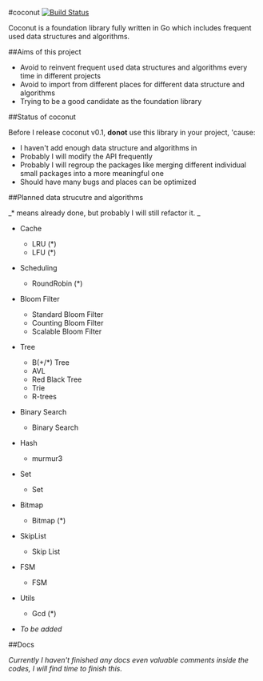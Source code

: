 #coconut [![Build Status](https://travis-ci.org/flatpeach/coconut.svg)](https://travis-ci.org/flatpeach/coconut)

Coconut is a foundation library fully written in Go which includes frequent used data structures and algorithms.


##Aims of this project

* Avoid to reinvent frequent used data structures and algorithms every time in different projects
* Avoid to import from different places for different data structure and algorithms
* Trying to be a good candidate as the foundation library


##Status of coconut

Before I release coconut v0.1, **donot** use this library in your project, 'cause: 

* I haven't add enough data structure and algorithms in
* Probably I will modify the API frequently
* Probably I will regroup the packages like merging different individual small packages into a more meaningful one
* Should have many bugs and places can be optimized


##Planned data strucutre and algorithms

_* means already done, but probably I will still refactor it. _

* Cache
  * LRU (*)
  * LFU (*)

* Scheduling 
  * RoundRobin (*)

* Bloom Filter
  * Standard Bloom Filter
  * Counting Bloom Filter
  * Scalable Bloom Filter

* Tree
  * B(+/*) Tree
  * AVL
  * Red Black Tree
  * Trie
  * R-trees

* Binary Search
  * Binary Search

* Hash
  * murmur3

* Set
  * Set

* Bitmap
  * Bitmap (*)

* SkipList
  * Skip List

* FSM
  * FSM

* Utils
  * Gcd (*)

* _To be added_

##Docs

_Currently I haven't finished any docs even valuable comments inside the codes, I will find time to finish this._




